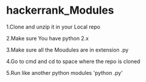 # hackerrank_Modules

1.Clone and unzip it in your Local repo

2.Make sure You have python 2.x

3.Make sure  all the Moudules are in extension .py

4.Go to cmd and cd to space where  the repo is cloned 

5.Run like another python modules 'python  <modulename>.py'
  
